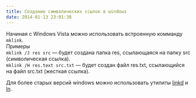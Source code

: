 ```yaml
---
title: Создание символических ссылок в windows
date: 2014-01-13 23:01:38
---
```


Начиная с Windows Vista можно использовать встроенную комманду `mklink`.  
Примеры  
`mklink /J res src` — будет создана папка res, ссылающаяся на папку src (символическая ссылка).  
`mklink /H res.text src.txt` — будет создан файл res.txt, ссылающийся на файл src.txt (жесткая ссылка).

Для более старых версий windows можно использовать утилиты [linkd](/download/bin/linkd.zip) и [ln](/download/bin/ln.zip).
